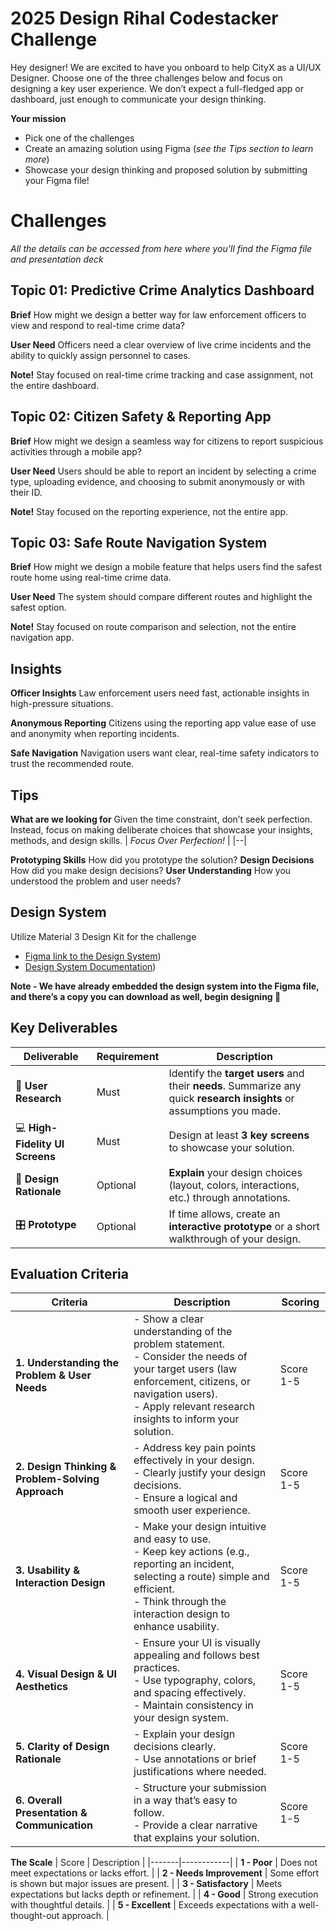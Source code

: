 # 2025 Design Rihal Codestacker Challenge

Hey designer! We are excited to have you onboard to help CityX as a UI/UX Designer. 
Choose one of the three challenges below and focus on designing a key user experience. We don’t expect a full-fledged app or dashboard, just enough to communicate your design thinking.

**Your mission** 
 - Pick one of the challenges 
 - Create an amazing solution using Figma (*see the Tips section to learn more*)
 - Showcase your design thinking and proposed solution by submitting your Figma file!

# Challenges

_All the details can be accessed from here where you'll find the Figma file and presentation deck_

## Topic 01: Predictive Crime Analytics Dashboard ##
**Brief** 
How might we design a better way for law enforcement officers to view and respond to real-time crime data?

**User Need**
Officers need a clear overview of live crime incidents and the ability to quickly assign personnel to cases.

**Note!**
Stay focused on real-time crime tracking and case assignment, not the entire dashboard.

## Topic 02: Citizen Safety & Reporting App ##
**Brief** 
How might we design a seamless way for citizens to report suspicious activities through a mobile app?

**User Need**
Users should be able to report an incident by selecting a crime type, uploading evidence, and choosing to submit anonymously or with their ID.

**Note!**
Stay focused on the reporting experience, not the entire app.

## Topic 03: Safe Route Navigation System ##
**Brief** 
How might we design a mobile feature that helps users find the safest route home using real-time crime data.

**User Need**
The system should compare different routes and highlight the safest option.

**Note!**
Stay focused on route comparison and selection, not the entire navigation app.

## Insights
**Officer Insights**
Law enforcement users need fast, actionable insights in high-pressure situations.

**Anonymous Reporting**
Citizens using the reporting app value ease of use and anonymity when reporting incidents.

**Safe Navigation**
Navigation users want clear, real-time safety indicators to trust the recommended route.

## Tips
**What are we looking for**
Given the time constraint, don’t seek perfection. Instead, focus on making deliberate choices that showcase your insights, methods, and design skills.
| *Focus Over Perfection!* | 
|--|

**Prototyping Skills**
How did you prototype the solution?
**Design Decisions**
How did you make design decisions?
**User Understanding**
How you understood the problem and user needs?

## Design System

Utilize Material 3 Design Kit for the challenge
- [Figma link to the Design System](https://www.figma.com/community/file/1035203688168086460/material-3-design-kit))
- [Design System Documentation](https://m3.material.io/components))

**Note - We have already embedded the design system into the Figma file, and there’s a copy you can download as well, begin designing 💪**

## Key Deliverables
| Deliverable        | Requirement | Description |
|--------------------|------------|-------------|
| 🧪 **User Research** | Must | Identify the **target users** and their **needs**. Summarize any quick **research insights** or assumptions you made. |
| 💻 **High-Fidelity UI Screens** | Must | Design at least **3 key screens** to showcase your solution. |
| 📝 **Design Rationale** | Optional | **Explain** your design choices (layout, colors, interactions, etc.) through annotations. |
| 🎛️ **Prototype** | Optional | If time allows, create an **interactive prototype** or a short walkthrough of your design. |

## Evaluation Criteria
| Criteria | Description | Scoring |
|----------|------------|---------|
| **1. Understanding the Problem & User Needs** | - Show a clear understanding of the problem statement. <br> - Consider the needs of your target users (law enforcement, citizens, or navigation users). <br> - Apply relevant research insights to inform your solution. | Score 1-5 |
| **2. Design Thinking & Problem-Solving Approach** | - Address key pain points effectively in your design. <br> - Clearly justify your design decisions. <br> - Ensure a logical and smooth user experience. | Score 1-5 |
| **3. Usability & Interaction Design** | - Make your design intuitive and easy to use. <br> - Keep key actions (e.g., reporting an incident, selecting a route) simple and efficient. <br> - Think through the interaction design to enhance usability. | Score 1-5 |
| **4. Visual Design & UI Aesthetics** | - Ensure your UI is visually appealing and follows best practices. <br> - Use typography, colors, and spacing effectively. <br> - Maintain consistency in your design system. | Score 1-5 |
| **5. Clarity of Design Rationale** | - Explain your design decisions clearly. <br> - Use annotations or brief justifications where needed. | Score 1-5 |
| **6. Overall Presentation & Communication** | - Structure your submission in a way that’s easy to follow. <br> - Provide a clear narrative that explains your solution. | Score 1-5 |

**The Scale**
| Score | Description |
|-------|------------|
| **1 - Poor** | Does not meet expectations or lacks effort. |
| **2 - Needs Improvement** | Some effort is shown but major issues are present. |
| **3 - Satisfactory** | Meets expectations but lacks depth or refinement. |
| **4 - Good** | Strong execution with thoughtful details. |
| **5 - Excellent** | Exceeds expectations with a well-thought-out approach. |


